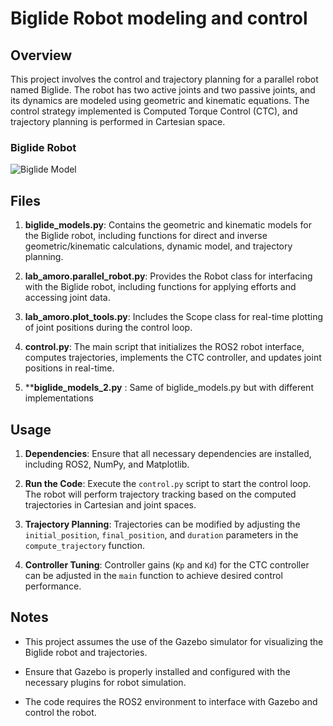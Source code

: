 # Biglide Robot modeling and control

## Overview

This project involves the control and trajectory planning for a parallel robot named Biglide. The robot has two active joints and two passive joints, and its dynamics are modeled using geometric and kinematic equations. The control strategy implemented is Computed Torque Control (CTC), and trajectory planning is performed in Cartesian space.
### Biglide Robot
![Biglide Model](Biglide/initial2.png)

## Files

1. **biglide_models.py**: Contains the geometric and kinematic models for the Biglide robot, including functions for direct and inverse geometric/kinematic calculations, dynamic model, and trajectory planning.


2. **lab_amoro.parallel_robot.py**: Provides the Robot class for interfacing with the Biglide robot, including functions for applying efforts and accessing joint data.

3. **lab_amoro.plot_tools.py**: Includes the Scope class for real-time plotting of joint positions during the control loop.

4. **control.py**: The main script that initializes the ROS2 robot interface, computes trajectories, implements the CTC controller, and updates joint positions in real-time.

5. ****biglide_models_2.py** : Same of biglide_models.py but with different implementations

## Usage

1. **Dependencies**: Ensure that all necessary dependencies are installed, including ROS2, NumPy, and Matplotlib.

2. **Run the Code**: Execute the `control.py` script to start the control loop. The robot will perform trajectory tracking based on the computed trajectories in Cartesian and joint spaces.

3. **Trajectory Planning**: Trajectories can be modified by adjusting the `initial_position`, `final_position`, and `duration` parameters in the `compute_trajectory` function.

4. **Controller Tuning**: Controller gains (`Kp` and `Kd`) for the CTC controller can be adjusted in the `main` function to achieve desired control performance.


## Notes

- This project assumes the use of the Gazebo simulator for visualizing the Biglide robot and trajectories.

- Ensure that Gazebo is properly installed and configured with the necessary plugins for robot simulation.

- The code requires the ROS2 environment to interface with Gazebo and control the robot.


